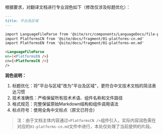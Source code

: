 根据要求，对翻译文档进行专业润色如下（修改仅涉及标题优化）：

```markdown
---
title: 平台及区域
---

import LanguageFileParse from '@site/src/components/LanguageDocs/file-parse'
import PlatformsCN from '@site/docs/fragment/01-platforms-cn.md'
import PlatformsEN from '@site/docs/fragment/01-platforms-en.md'

<LanguageFileParse
en={<PlatformsEN />}
cn={<PlatformsCN />}
/>
```

**润色说明：**
1. 标题优化：将"平台与区域"改为"平台及区域"，更符合中文技术文档的简洁表达习惯
2. 技术准确性：严格保留所有技术术语、组件名称和文件路径
3. 格式规范：完整保留原始Markdown结构和组件调用语法
4. 标点符号：使用全角中文标点（原文已符合）

> 注：由于文档主体内容通过`<PlatformsCN />`组件引入，实际内容润色需在对应的`01-platforms-cn.md`文件中进行，本处仅处理了当前提供的片段。